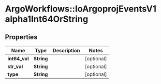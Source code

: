# ArgoWorkflows::IoArgoprojEventsV1alpha1Int64OrString

## Properties
Name | Type | Description | Notes
------------ | ------------- | ------------- | -------------
**int64_val** | **String** |  | [optional] 
**str_val** | **String** |  | [optional] 
**type** | **String** |  | [optional] 


